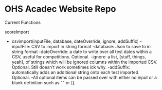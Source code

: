 # OHS Acadec Website Repo

Current Functions

scoreImport

- csvimport(inputFile, database, dateOverride, ignore, addSuffix)
  -inputFile: CSV to import in string format
  -database: Json to save to in string format
  -dateOverride: a date to write over all test dates within a CSV, useful for competitions. Optional.
  -ignore: a list, [stuff, things, yeah], of strings which will be ignored columns within the imported CSV. Optional. Still doesn't work sometimes idk why.
  -addSuffix: automatically adds an additional string onto each test imported. Optional.
  -All optional items can be passed over with either no input or a blank definition such as "" or [].
